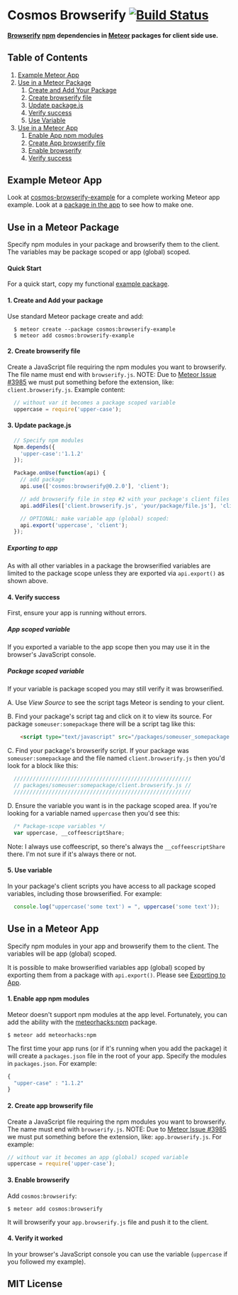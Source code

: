 # Cosmos Browserify [![Build Status](https://travis-ci.org/elidoran/cosmos-browserify.svg?branch=master)](https://travis-ci.org/elidoran/cosmos-browserify)

#### [Browserify](http://browserify.org) [npm](http://npmjs.org) dependencies in [Meteor](http://meteor.com) packages for **client side** use.

## Table of Contents

1. [Example Meteor App](#example-meteor-app)
2. [Use in a Meteor Package](#use-in-a-meteor-package)
    1. [Create and Add Your Package](#1-create-and-add-your-package)
    2. [Create browserify file](#2-create-browserify-file)
    3. [Update package.js](#3-update-packagejs)
    4. [Verify success](#4-verify-success)
    5. [Use Variable](#5-use-variable)
3. [Use in a Meteor App](#use-in-a-meteor-app)
    1. [Enable App npm modules](#1-enable-app-npm-modules)
    2. [Create App browserify file](#2-create-app-browserify-file)
    3. [Enable browserify](#3-enable-browserify)
    4. [Verify success](#4-verify-it-worked)

## Example Meteor App

Look at [cosmos-browserify-example](http://github.com/elidoran/cosmos-browserify-example)
for a complete working Meteor app example. Look at a [package in the app](http://github.com/elidoran/cosmos-browserify-example/tree/master/packages/browserify-example)
to see how to make one.


## Use in a Meteor Package

Specify npm modules in your package and browserify them to the client. The variables may be package scoped or app (global) scoped.


#### Quick Start

For a quick start, copy my functional [example package](https://github.com/elidoran/cosmos-browserify-example/blob/master/packages/browserify-example).

#### 1. Create and Add your package

Use standard Meteor package create and add:

```
  $ meteor create --package cosmos:browserify-example
  $ meteor add cosmos:browserify-example
```

#### 2. Create browserify file

Create a JavaScript file requiring the npm modules you want to browserify. The file name must end with `browserify.js`.
NOTE: Due to [Meteor Issue #3985](https://github.com/meteor/meteor/issues/3985) we must put something before the extension, like: `client.browserify.js`.
Example content:

```javascript
  // without var it becomes a package scoped variable
  uppercase = require('upper-case');
```

#### 3. Update package.js

```javascript
  // Specify npm modules
  Npm.depends({
    'upper-case':'1.1.2'
  });

  Package.onUse(function(api) {
    // add package
    api.use(['cosmos:browserify@0.2.0'], 'client');

	// add browserify file in step #2 with your package's client files
    api.addFiles(['client.browserify.js', 'your/package/file.js'], 'client');

    // OPTIONAL: make variable app (global) scoped:
    api.export('uppercase', 'client');
  });
```

##### Exporting to app

As with all other variables in a package the browserified variables are limited to the package scope unless they are exported via `api.export()` as shown above.


#### 4. Verify success

First, ensure your app is running without errors.

##### App scoped variable

If you exported a variable to the app scope then you may use it in the browser's JavaScript console.

##### Package scoped variable

If your variable is package scoped you may still verify it was browserified.

A. Use *View Source* to see the script tags Meteor is sending to your client.

B. Find your package's script tag and click on it to view its source. For package `someuser:somepackage` there will be a script tag like this:

```html
    <script type="text/javascript" src="/packages/someuser_somepackage.js?a5c324925e5f6e800a4"></script>
```

C. Find your package's browserify script. If your package was `someuser:somepackage` and the file named `client.browserify.js` then you'd look for a block like this:

```javascript
  ////////////////////////////////////////////////////////
  // packages/someuser:somepackage/client.browserify.js //
  ////////////////////////////////////////////////////////
```
D. Ensure the variable you want is in the package scoped area. If you're looking for a variable named `uppercase` then you'd see this:

```javascript
  /* Package-scope variables */
  var uppercase, __coffeescriptShare;
```

Note: I always use coffeescript, so there's always the `__coffeescriptShare` there. I'm not sure if it's always there or not.


#### 5. Use variable

In your package's client scripts you have access to all package scoped variables, including those browserified. For example:

```javascript
  console.log("uppercase('some text') = ", uppercase('some text'));
```


## Use in a Meteor App

Specify npm modules in your app and browserify them to the client. The variables will be app (global) scoped.

It is possible to make browserified variables app (global) scoped by exporting them from a package with `api.export()`. Please see [Exporting to App](#exporting-to-app).


#### 1. Enable app npm modules

Meteor doesn't support npm modules at the app level. Fortunately, you can add the ability with the [meteorhacks:npm](http://github.com/meteorhacks/npm) package.

    $ meteor add meteorhacks:npm

The first time your app runs (or if it's running when you add the package) it will create a `packages.json` file in the root of your app. Specify the modules in `packages.json`. For example:

```javascript
{
  "upper-case" : "1.1.2"
}
```

#### 2. Create app browserify file

Create a JavaScript file requiring the npm modules you want to browserify. The name must end with `browserify.js`.
NOTE: Due to [Meteor Issue #3985](https://github.com/meteor/meteor/issues/3985) we must put something before the extension, like: `app.browserify.js`.
For example:

```javascript
// without var it becomes an app (global) scoped variable
uppercase = require('upper-case');
```


#### 3. Enable browserify

Add `cosmos:browserify`:

    $ meteor add cosmos:browserify

It will browserify your `app.browserify.js` file and push it to the client.

#### 4. Verify it worked

In your browser's JavaScript console you can use the variable (`uppercase` if you followed my example).


## MIT License
